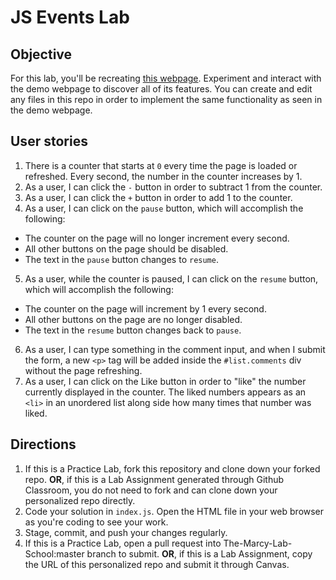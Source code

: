# JS Events Lab

## Objective

For this lab, you'll be recreating [this webpage](https://thuyanduong.github.io/js-events-example/). Experiment and interact with the demo webpage to discover all of its features. You can create and edit any files in this repo in order to implement the same functionality as seen in the demo webpage. 

## User stories
1. There is a counter that starts at `0` every time the page is loaded or refreshed. Every second, the number in the counter increases by 1.
2. As a user, I can click the `-` button in order to subtract 1 from the counter.
3. As a user, I can click the `+` button in order to add 1 to the counter. 
4. As a user, I can click on the `pause` button, which will accomplish the following: 
  - The counter on the page will no longer increment every second.
  - All other buttons on the page should be disabled.
  - The text in the `pause` button changes to `resume`.
5. As a user, while the counter is paused, I can click on the `resume` button, which will accomplish the following: 
  - The counter on the page will increment by 1 every second.
  - All other buttons on the page are no longer disabled.
  - The text in the `resume` button changes back to `pause`.
6. As a user, I can type something in the comment input, and when I submit the form, a new `<p>` tag will be added inside the `#list.comments` div without the page refreshing.
7. As a user, I can click on the Like button in order to "like" the number currently displayed in the counter. The liked numbers appears as an `<li>` in an unordered list along side how many times that number was liked. 

## Directions

1. If this is a Practice Lab, fork this repository and clone down your forked repo. **OR**, if this is a Lab Assignment generated through Github Classroom, you do not need to fork and can clone down your personalized repo directly. 
2. Code your solution in `index.js`. Open the HTML file in your web browser as you're coding to see your work.
3. Stage, commit, and push your changes regularly.
4. If this is a Practice Lab, open a pull request into The-Marcy-Lab-School:master branch to submit. **OR**, if this is a Lab Assignment, copy the URL of this personalized repo and submit it through Canvas.
